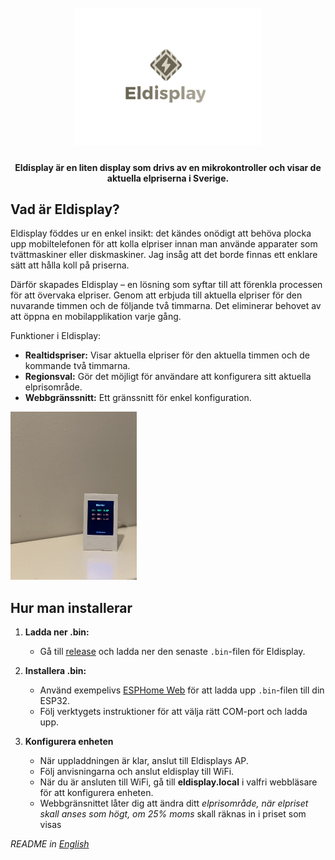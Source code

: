 <h1 align="center">
  <br>
  <a href=""><img src="https://github.com/PhPersson/eldisplay/blob/main/images/logo.png" alt="logo height="300" width="300"></a>
</h1>

<h4 align="center">Eldisplay är en liten display som drivs av en mikrokontroller och visar de aktuella elpriserna i Sverige.</h4>

## Vad är Eldisplay?

Eldisplay föddes ur en enkel insikt: det kändes onödigt att behöva plocka upp mobiltelefonen för att kolla elpriser innan man använde apparater som tvättmaskiner eller diskmaskiner. Jag insåg att det borde finnas ett enklare sätt att hålla koll på priserna.

Därför skapades Eldisplay – en lösning som syftar till att förenkla processen för att övervaka elpriser. Genom att erbjuda till aktuella elpriser för den nuvarande timmen och de följande två timmarna. Det eliminerar behovet av att öppna en mobilapplikation varje gång.


Funktioner i Eldisplay:

* **Realtidspriser:** Visar aktuella elpriser för den aktuella timmen och de kommande två timmarna.
* **Regionsval:** Gör det möjligt för användare att konfigurera sitt aktuella elprisområde.
* **Webbgränssnitt:** Ett gränssnitt för enkel konfiguration.

<a href=""><img src="https://github.com/PhPersson/eldisplay/raw/main/images/eldisplay.jpeg" alt="" height="40%" width="40%"></a>

## Hur man installerar

1. **Ladda ner .bin:**
   - Gå till [release](https://github.com/PhPersson/eldisplay/releases) och ladda ner den senaste `.bin`-filen för Eldisplay.

2. **Installera .bin:**
   - Använd exempelivs [ESPHome Web](https://web.esphome.io/) för att ladda upp `.bin`-filen till din ESP32.
   - Följ verktygets instruktioner för att välja rätt COM-port och ladda upp.

3. **Konfigurera enheten**
   - När uppladdningen är klar, anslut till Eldisplays AP.
   - Följ anvisningarna och anslut eldisplay till WiFi.
   - När du är ansluten till WiFi, gå till __eldisplay.local__ i valfri webbläsare för att konfigurera enheten.
   - Webbgränsnittet låter dig att ändra ditt _elprisområde, när elpriset skall anses som högt, om 25% moms_ skall räknas in i priset som visas


_README in [English](README-en.md)_

